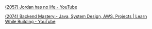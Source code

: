 
[(2057) Jordan has no life - YouTube](https://www.youtube.com/@jordanhasnolife5163/playlists) 


[(2074) Backend Mastery:- Java, System Design, AWS, Projects | Learn While Building - YouTube](https://www.youtube.com/playlist?list=PL7CBVLpg0zqeJTCCuU99RW1TMn8_Ii15n)


